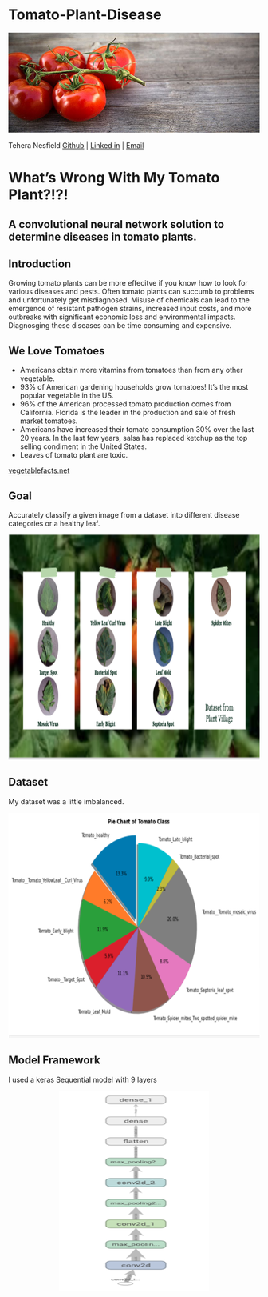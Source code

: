 # Tomato-Plant-Disease



<p align="Left">
<img src="graphics/t-banner2.jpg" width="800" height="200">
</p>

Tehera Nesfield 
[Github](https://github.com/tnesfield) | [Linked in](https://www.linkedin.com/in/tehera-nesfield/) | 
<a href = "mailto: tehera.nesfield@gmail.com">Email</a> 

# What’s Wrong With My Tomato Plant?!?!
## A convolutional neural network solution to determine diseases in tomato plants.

## Introduction 
Growing tomato plants can be more effecitve if you know how to look for various diseases and pests. Often tomato plants can succumb to problems and unfortunately get misdiagnosed. Misuse of chemicals can lead to the emergence of resistant pathogen strains, increased input costs, and more outbreaks with significant economic loss and environmental impacts.  Diagnosging these diseases can be time consuming and expensive.

## We Love Tomatoes
* Americans obtain more vitamins from tomatoes than from any other vegetable.
* 93% of American gardening households grow tomatoes! It’s the most popular vegetable in the US.
* 96% of the American processed tomato production comes from California. Florida is the leader in the production and sale of fresh market tomatoes.
* Americans have increased their tomato consumption 30% over the last 20 years. In the last few years, salsa has replaced ketchup as the top selling   condiment in the United States.
* Leaves of tomato plant are toxic.

<a href="http://www.vegetablefacts.net/vegetable-facts/tomato-facts/">vegetablefacts.net</a>

## Goal
Accurately classify a given image from a dataset into different disease categories or a healthy leaf.

<p align="center">
<img src="graphics/tomato_leaves.png" width="850" height="450">
</p>

## Dataset
My dataset was a little imbalanced.

<p align="center">
<img src="graphics/pie_chart.png" width="800" height="450">
</p>


## Model Framework

I used a keras Sequential model with 9 layers
<p align="center">
<img src="graphics/model.png" width="300" height="400">
</p>

## 
